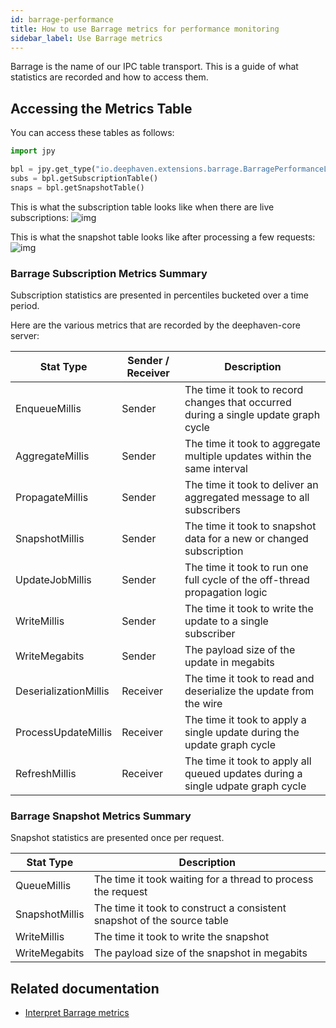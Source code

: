 ```yaml
---
id: barrage-performance
title: How to use Barrage metrics for performance monitoring
sidebar_label: Use Barrage metrics
---
```


Barrage is the name of our IPC table transport. This is a guide of what statistics are recorded and how to access them.

## Accessing the Metrics Table

You can access these tables as follows:

```python order=null
import jpy

bpl = jpy.get_type("io.deephaven.extensions.barrage.BarragePerformanceLog").getInstance()
subs = bpl.getSubscriptionTable()
snaps = bpl.getSnapshotTable()
```

This is what the subscription table looks like when there are live subscriptions:
![img](../../assets/how-to/barragePerformance_subscriptions.png)

This is what the snapshot table looks like after processing a few requests:
![img](../../assets/how-to/barragePerformance_snapshots.png)

### Barrage Subscription Metrics Summary

Subscription statistics are presented in percentiles bucketed over a time period.

Here are the various metrics that are recorded by the deephaven-core server:

| Stat Type             | Sender / Receiver | Description                                                                         |
| --------------------- | ----------------- | ----------------------------------------------------------------------------------- |
| EnqueueMillis         | Sender            | The time it took to record changes that occurred during a single update graph cycle |
| AggregateMillis       | Sender            | The time it took to aggregate multiple updates within the same interval             |
| PropagateMillis       | Sender            | The time it took to deliver an aggregated message to all subscribers                |
| SnapshotMillis        | Sender            | The time it took to snapshot data for a new or changed subscription                 |
| UpdateJobMillis       | Sender            | The time it took to run one full cycle of the off-thread propagation logic          |
| WriteMillis           | Sender            | The time it took to write the update to a single subscriber                         |
| WriteMegabits         | Sender            | The payload size of the update in megabits                                          |
| DeserializationMillis | Receiver          | The time it took to read and deserialize the update from the wire                   |
| ProcessUpdateMillis   | Receiver          | The time it took to apply a single update during the update graph cycle             |
| RefreshMillis         | Receiver          | The time it took to apply all queued updates during a single udpate graph cycle     |

### Barrage Snapshot Metrics Summary

Snapshot statistics are presented once per request.

| Stat Type      | Description                                                             |
| -------------- | ----------------------------------------------------------------------- |
| QueueMillis    | The time it took waiting for a thread to process the request            |
| SnapshotMillis | The time it took to construct a consistent snapshot of the source table |
| WriteMillis    | The time it took to write the snapshot                                  |
| WriteMegabits  | The payload size of the snapshot in megabits                            |

## Related documentation

- [Interpret Barrage metrics](../../conceptual/barrage-metrics.md)
